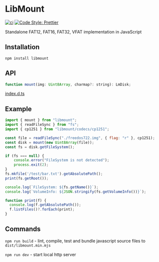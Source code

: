 # LibMount

[![ci](https://github.com/vip-delete/libmount/actions/workflows/ci.yaml/badge.svg)](https://github.com/vip-delete/libmount/actions/workflows/ci.yaml)
[![Code Style: Prettier](https://img.shields.io/badge/code_style-prettier-ff69b4.svg)](https://github.com/prettier/prettier)

Standalone FAT12, FAT16, FAT32, VFAT implementation in JavaScript 

## Installation

`npm install libmount`

## API

```javascript
function mount(img: Uint8Array, charmap?: string): LmDisk;
```

[index.d.ts](types/index.d.ts)

## Example

```javascript
import { mount } from "libmount";
import { readFileSync } from "fs";
import { cp1251 } from "libmount/codecs/cp1251";

const file = readFileSync("./freedos722.img", { flag: "r" }, cp1251);
const disk = mount(new Uint8Array(file));
const fs = disk.getFileSystem();

if (fs === null) {
    console.error("FileSystem is not detected");
    process.exit(2);
}
fs.mkfile('/test/bar.txt').getAbsolutePath();
print(fs.getRoot());

console.log(`FileSystem: ${fs.getName()}`);
console.log(`VolumeInfo: ${JSON.stringify(fs.getVolumeInfo())}`);

function print(f) {
  console.log(f.getAbsolutePath());
  f.listFiles()?.forEach(print);
}
```

## Commands

```npm run build``` - lint, compile, test and bundle javascript source files to ```dist/libmount.min.mjs```

```npm run dev``` - start local http server

